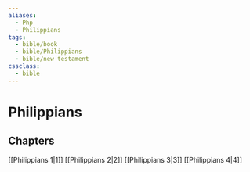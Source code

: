 ```yaml
---
aliases:
  - Php
  - Philippians
tags:
  - bible/book
  - bible/Philippians
  - bible/new testament
cssclass:
  - bible
---
```


# Philippians

## Chapters

[[Philippians 1|1]]
[[Philippians 2|2]]
[[Philippians 3|3]]
[[Philippians 4|4]]
